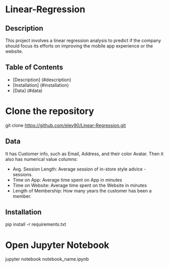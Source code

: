 # Linear-Regression

## Description
This project involves a linear regression analysis to predict if the company should focus its efforts on improving the mobile app experience or the website.


## Table of Contents
- [Description] (#description)
- [Installation] (#installation)
- [Data] (#data)

# Clone the repository
git clone https://github.com/eley90/Linear-Regression.git


## Data
It has Customer info, such as Email, Address, and their color Avatar. Then it also has numerical value columns:
- Avg. Session Length: Average session of in-store style advice - sessions.
- Time on App: Average time spent on App in minutes
- Time on Website: Average time spent on the Website in minutes
- Length of Membership: How many years the customer has been a member.

## Installation
pip install -r requirements.txt

# Open Jupyter Notebook
jupyter notebook notebook_name.ipynb
